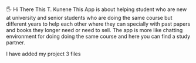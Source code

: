 🖐 Hi There This T. Kunene
This App is about helping student who are new at university and senior students
who are doing the same course but different years to help each other where they can
specially with past papers and books they longer need or need to sell. The app is more like 
chatting environment for doing doing the same course and here you can find a study partner.

I have added my project 3 files
